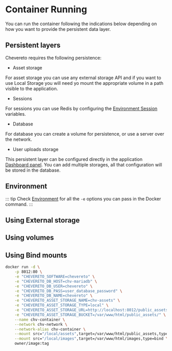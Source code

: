 # Container Running

You can run the container following the indications below depending on how you want to provide the persistent data layer.

## Persistent layers

Chevereto requires the following persistence:

* Asset storage

For asset storage you can use any external storage API and if you want to use Local Storage you will need yo mount the appropriate volume in a path visible to the application.

* Sessions

For sessions you can use Redis by configuring the [Environment Session](../system/environment.md#session) variables.

* Database

For database you can create a volume for persistence, or use a server over the network.

* User uploads storage
  
This persistent layer can be configured directly in the application [Dashboard panel](../../settings/external-storage.md). You can add multiple storages, all that configuration will be stored in the database.

## Environment

::: tip
Check [Environment](../system/environment.md) for all the `-e` options you can pass in the Docker command.
:::

## Using External storage

## Using volumes



## Using Bind mounts

```sh
docker run -d \
    -p 8012:80 \
    -e "CHEVERETO_SOFTWARE=chevereto" \
    -e "CHEVERETO_DB_HOST=chv-mariadb" \
    -e "CHEVERETO_DB_USER=chevereto" \
    -e "CHEVERETO_DB_PASS=user_database_password" \
    -e "CHEVERETO_DB_NAME=chevereto" \
    -e "CHEVERETO_ASSET_STORAGE_NAME=chv-assets" \
    -e "CHEVERETO_ASSET_STORAGE_TYPE=local" \
    -e "CHEVERETO_ASSET_STORAGE_URL=http://localhost:8012/public_assets" \
    -e "CHEVERETO_ASSET_STORAGE_BUCKET=/var/www/html/public_assets/" \
    --name chv-container \
    --network chv-network \
    --network-alias chv-container \
    --mount src="/local/assets",target=/var/www/html/public_assets,type=bind \
    --mount src="/local/images",target=/var/www/html/images,type=bind \
    owner/image:tag
```
